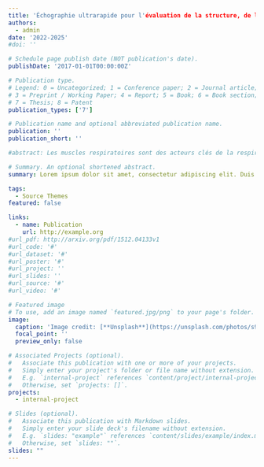 ```yaml
---
title: 'Échographie ultrarapide pour l'évaluation de la structure, de la fonction et des processus physiopathologiques des muscles respiratoires'
authors:
  - admin
date: '2022-2025'
#doi: ''

# Schedule page publish date (NOT publication's date).
publishDate: '2017-01-01T00:00:00Z'

# Publication type.
# Legend: 0 = Uncategorized; 1 = Conference paper; 2 = Journal article;
# 3 = Preprint / Working Paper; 4 = Report; 5 = Book; 6 = Book section;
# 7 = Thesis; 8 = Patent
publication_types: ['7']

# Publication name and optional abbreviated publication name.
publication: ''
publication_short: ''

#abstract: Les muscles respiratoires sont des acteurs clés de la respiration et peuvent être affectés dans de nombreuses situations (réanimation, maladie respiratoires et neuromusculaires). Par exemple, en réanimation, la ventilation mécanique soulage le travail du muscle respiratoire et assure des échanges gazeux satisfaisants, mais peut produire des effets néfastes sur les muscles respiratoires qui affectent négativement le pronostic. Par conséquent, la disponibilité d'outils fiables et facilement accessibles pour évaluer les muscles respiratoires est primordiale pour les chercheurs et les cliniciens dans divers domaines. L'imagerie ultrasonore (US) suscite un intérêt croissant pour l'évaluation directe et non invasive des muscles respiratoires. Cependant, il existe actuellement un nombre très limité d'indicateurs US qui présentent une spécificité limitée et une forte dépendance à l'opérateur, tant au niveau de l'acquisition que de l'analyse. L'échographie ultrarapide permet de développer de nouvelles approches pour caractériser les muscles respiratoires, comme l'élastographie par ondes de cisaillement pour quantifier l'effort du diaphragme. Néanmoins, des développements théoriques et technologiques spécifiques sont nécessaires pour rendre ces approches fiables au sein des muscles respiratoires. Afin de surmonter ces limitations, un nouveau concept d'imagerie ultrarapide, ultraportable et dématérialisée a été récemment introduit par le partenaire industriel de ce projet. Cette approche induit un changement de paradigme en dépassant les limites inhérentes à la miniaturisation du matériel et ouvre de nouveaux horizons pour l’analyse d’image, faisant notamment appel à l’intelligence artificielle. Ce projet de doctorat vise à exploiter ces outils pour développer et valider de nouvelles approches pour l'évaluation de la structure et de la fonction des muscles respiratoires, ainsi que des processus physiopathologiques.

# Summary. An optional shortened abstract.
summary: Lorem ipsum dolor sit amet, consectetur adipiscing elit. Duis posuere tellus ac convallis placerat. Proin tincidunt magna sed ex sollicitudin condimentum.

tags:
  - Source Themes
featured: false

links:
  - name: Publication
    url: http://example.org
#url_pdf: http://arxiv.org/pdf/1512.04133v1
#url_code: '#'
#url_dataset: '#'
#url_poster: '#'
#url_project: ''
#url_slides: ''
#url_source: '#'
#url_video: '#'

# Featured image
# To use, add an image named `featured.jpg/png` to your page's folder.
image:
  caption: 'Image credit: [**Unsplash**](https://unsplash.com/photos/s9CC2SKySJM)'
  focal_point: ''
  preview_only: false

# Associated Projects (optional).
#   Associate this publication with one or more of your projects.
#   Simply enter your project's folder or file name without extension.
#   E.g. `internal-project` references `content/project/internal-project/index.md`.
#   Otherwise, set `projects: []`.
projects:
  - internal-project

# Slides (optional).
#   Associate this publication with Markdown slides.
#   Simply enter your slide deck's filename without extension.
#   E.g. `slides: "example"` references `content/slides/example/index.md`.
#   Otherwise, set `slides: ""`.
slides: ""
---
```


